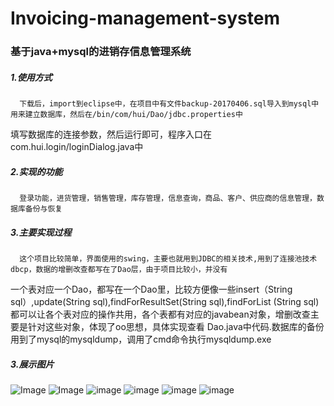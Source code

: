 # Invoicing-management-system

### 基于java+mysql的进销存信息管理系统

##### 1.使用方式
      下载后，import到eclipse中，在项目中有文件backup-20170406.sql导入到mysql中用来建立数据库，然后在/bin/com/hui/Dao/jdbc.properties中
  填写数据库的连接参数，然后运行即可，程序入口在com.hui.login/loginDialog.java中
##### 2.实现的功能
      登录功能，进货管理，销售管理，库存管理，信息查询，商品、客户、供应商的信息管理，数据库备份与恢复
##### 3.主要实现过程
      这个项目比较简单，界面使用的swing，主要也就用到JDBC的相关技术,用到了连接池技术dbcp，数据的增删改查都写在了Dao层，由于项目比较小，并没有
  一个表对应一个Dao，都写在一个Dao里，比较方便像一些insert（String sql）,update(String sql),findForResultSet(String sql),findForList
  (String sql)都可以让各个表对应的操作共用，各个表都有对应的javabean对象，增删改查主要是针对这些对象，体现了oo思想，具体实现查看
Dao.java中代码.数据库的备份用到了mysql的mysqldump，调用了cmd命令执行mysqldump.exe
##### 3.展示图片
   ![Image](https://github.com/Little-Grey/Invoicing-management-system/tree/master/readmeIMG/01.png)
   ![Image](https://github.com/Little-Grey/Invoicing-management-system/tree/master/readmeIMG/02.png)
   ![image](https://github.com/Little-Grey/Invoicing-management-system/tree/master/readmeIMG/03.png)
   ![image](https://github.com/Little-Grey/Invoicing-management-system/tree/master/readmeIMG/05.png)
   ![image](https://github.com/Little-Grey/Invoicing-management-system/tree/master/readmeIMG/07.png)
   ![image](https://github.com/Little-Grey/Invoicing-management-system/tree/master/readmeIMG/08.png)
      
